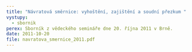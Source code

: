 ```yaml
---
title: "Návratová směrnice: vyhoštění, zajištění a soudní přezkum "
vystupy:
  - sbornik
perex: Sborník z vědeckého semináře dne 20. října 2011 v Brně.
date: 2011-10-20
file: navratova_smernice_2011.pdf
---
```

